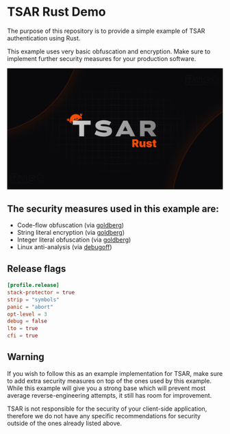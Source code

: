 # TSAR Rust Demo

The purpose of this repository is to provide a simple example of TSAR authentication using Rust.

This example uses very basic obfuscation and encryption. Make sure to implement further security measures for your production software.

![banner](/banner.png)

## The security measures used in this example are:

- Code-flow obfuscation (via [goldberg](https://docs.rs/goldberg/latest/goldberg/))
- String literal encryption (via [goldberg](https://docs.rs/goldberg/latest/goldberg/))
- Integer literal obfuscation (via [goldberg](https://docs.rs/goldberg/latest/goldberg/))
- Linux anti-analysis (via [debugoff](https://github.com/0xor0ne/debugoff))

## Release flags

```toml
[profile.release]
stack-protector = true
strip = "symbols"
panic = "abort"
opt-level = 3
debug = false
lto = true
cfi = true
```

## Warning

If you wish to follow this as an example implementation for TSAR, make sure to add extra security measures on top of the ones used by this example. While this example will give you a strong base which will prevent most average reverse-engineering attempts, it still has room for improvement.

TSAR is not responsible for the security of your client-side application, therefore we do not have any specific recommendations for security outside of the ones already listed above.
